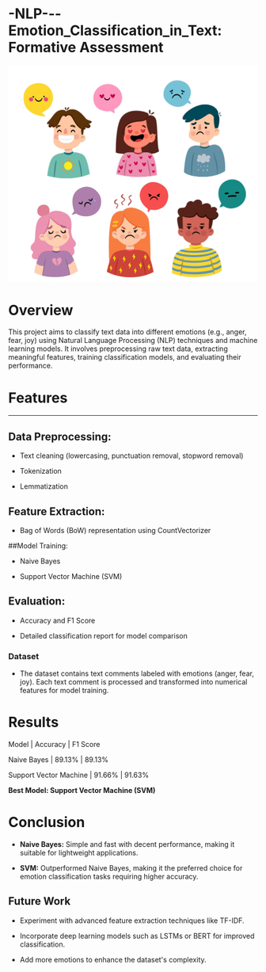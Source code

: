# -NLP---Emotion_Classification_in_Text: Formative Assessment

![image alt](https://github.com/AswathyD31/-NLP---Emotion_Classification_in_Text/blob/3d21d39217a6991a76367a4544b760a5a12c5093/vector-2.png)

# Overview

This project aims to classify text data into different emotions (e.g., anger, fear, joy) using Natural Language Processing (NLP) techniques and machine learning models. It involves preprocessing raw text data, extracting meaningful features, training classification models, and evaluating their performance.

# Features
_______

## Data Preprocessing:
  
* Text cleaning (lowercasing, punctuation removal, stopword removal)
  
* Tokenization
  
* Lemmatization

## Feature Extraction:
  
* Bag of Words (BoW) representation using CountVectorizer

##Model Training:

* Naive Bayes
  
* Support Vector Machine (SVM)
  
## Evaluation:

* Accuracy and F1 Score

* Detailed classification report for model comparison

### Dataset

* The dataset contains text comments labeled with emotions (anger, fear, joy). Each text comment is processed and transformed into numerical features for model training.

# Results

Model |	Accuracy | F1 Score

Naive Bayes |	89.13% |	89.13%

Support Vector Machine |	91.66% |	91.63%


**Best Model: Support Vector Machine (SVM)**

# Conclusion

* **Naive Bayes:**  Simple and fast with decent performance, making it suitable for lightweight applications.
  
* **SVM:**  Outperformed Naive Bayes, making it the preferred choice for emotion classification tasks requiring higher accuracy.
  
## Future Work

* Experiment with advanced feature extraction techniques like TF-IDF.
  
* Incorporate deep learning models such as LSTMs or BERT for improved classification.
  
* Add more emotions to enhance the dataset's complexity.
